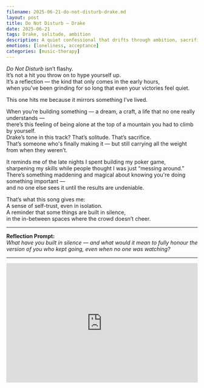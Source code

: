 ```yaml
---
filename: 2025-06-21-do-not-disturb-drake.md
layout: post
title: Do Not Disturb – Drake
date: 2025-06-21
tags: Drake, solitude, ambition
description: A quiet confessional that drifts through ambition, sacrifice, and the loneliness that often shadows growth — especially when no one sees what you're carrying.
emotions: [loneliness, acceptance]
categories: [music-therapy]
---
```


*Do Not Disturb* isn’t flashy.  
It’s not a hit you throw on to hype yourself up.  
It’s a reflection — the kind that only comes in the early hours,  
when you’ve been grinding for so long that even your victories feel quiet.

This one hits me because it mirrors something I’ve lived.

When you’re building something — a dream, a craft, a life that no one really understands —  
there’s this feeling of being alone at the top of a mountain you had to climb by yourself.  
Drake’s tone in this track? That’s solitude. That’s sacrifice.  
That’s someone who's finally making it — but still carrying all the weight from when they weren’t.

It reminds me of the late nights I spent building my poker game,  
sharpening my skills while people thought I was just “messing around.”  
There’s something maddening and magical about knowing you're doing something important —  
and no one else sees it until the results are undeniable.

That’s what this song gives me:  
A sense of self-trust, even in isolation.  
A reminder that some things are built in silence,  
in the in-between spaces where the crowd doesn’t cheer.

---

**Reflection Prompt:**  
*What have you built in silence — and what would it mean to fully honour the version of you who kept going, even when no one was watching?*

---

<iframe width="100%" height="315" src="https://www.youtube.com/embed/rUjvDaaO_wk" title="Drake - Do Not Disturb" frameborder="0" allowfullscreen></iframe>
